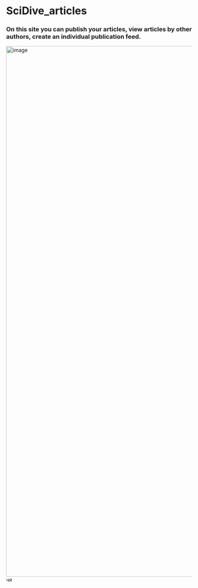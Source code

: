 # SciDive_articles

<h3> On this site you can publish your articles, view articles by other authors, create an individual publication feed. </h3>

<img width="1439" alt="image" src="https://user-images.githubusercontent.com/58033182/160275279-25814c4c-a1b8-4f88-843a-df2dbea36e10.png">
чя